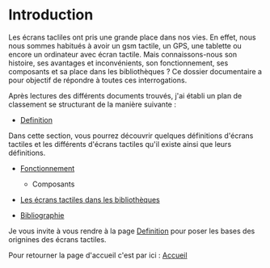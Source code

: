 #  Introduction 

Les écrans tacliles ont pris une grande place dans nos vies. En effet, nous nous sommes habitués à avoir un gsm tactile, un GPS, une tablette ou encore un ordinateur avec écran tactile. Mais connaissons-nous son histoire, ses avantages et inconvénients, son fonctionnement, ses composants et sa place dans les bibliothèques ? Ce dossier documentaire a pour objectif de répondre à toutes ces interrogations.

Après lectures des différents documents trouvés, j'ai établi un plan de classement se structurant de la manière suivante :

* [Definition](Definition.md)

Dans cette section, vous pourrez découvrir quelques définitions d'écrans tactiles et les différents d'écrans tactiles qu'il existe ainsi que leurs définitions.

* [Fonctionnement](fonctionnement)
  
  * Composants

* [Les écrans tactiles dans les bibliothèques](lesecranstactilesdanslesbibliotheques)

* [Bibliographie](Bibliographie) 



Je vous invite à vous rendre à la page [Definition](Definition.md) pour poser les bases des orignines des écrans tactiles.

Pour retourner la page d'accueil c'est par ici : [Accueil](accueil)
   
